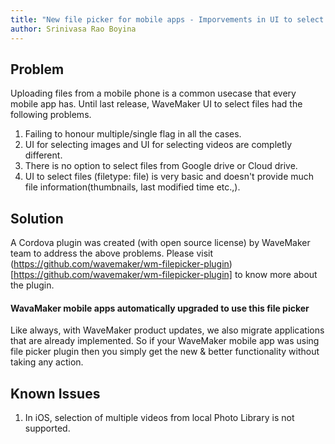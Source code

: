 ```yaml
---
title: "New file picker for mobile apps - Imporvements in UI to select files in mobile"
author: Srinivasa Rao Boyina
---
```


## Problem 

Uploading files from a mobile phone is a common usecase that every mobile app has. Until last release, WaveMaker UI to select files had the following problems.

1. Failing to honour multiple/single flag in all the cases.
2. UI for selecting images and UI for selecting videos are completly different.
3. There is no option to select files from Google drive or Cloud drive.
4. UI to select files (filetype: file) is very basic and doesn't provide much file information(thumbnails, last modified time etc.,).

<!-- truncate -->
  
## Solution

A Cordova plugin was created (with open source license) by WaveMaker team to address the above problems. Please visit (https://github.com/wavemaker/wm-filepicker-plugin)[https://github.com/wavemaker/wm-filepicker-plugin] to know more about the plugin. 
  
#### WavaMaker mobile apps automatically upgraded to use this file picker

Like always, with WaveMaker product updates, we also migrate applications that are already implemented. So if your WaveMaker mobile app was using file picker plugin then you simply get the new & better functionality without taking any action.

## Known Issues

 1. In iOS, selection of multiple videos from local Photo Library is not supported. 
